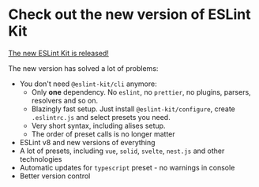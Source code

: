 # Check out the new version of ESLint Kit

[The new ESLint Kit is released!](https://github.com/eslint-kit/eslint-kit)

The new version has solved a lot of problems:

* You don't need `@eslint-kit/cli` anymore:
  * Only **one** dependency. No `eslint`, no `prettier`, no plugins, parsers, resolvers and so on.
  * Blazingly fast setup. Just install `@eslint-kit/configure`, create `.eslintrc.js` and select presets you need.
  * Very short syntax, including alises setup.
  * The order of preset calls is no longer matter
* ESLint v8 and new versions of everything
* A lot of presets, including `vue`, `solid`, `svelte`, `nest.js` and other technologies
* Automatic updates for `typescript` preset - no warnings in console
* Better version control
